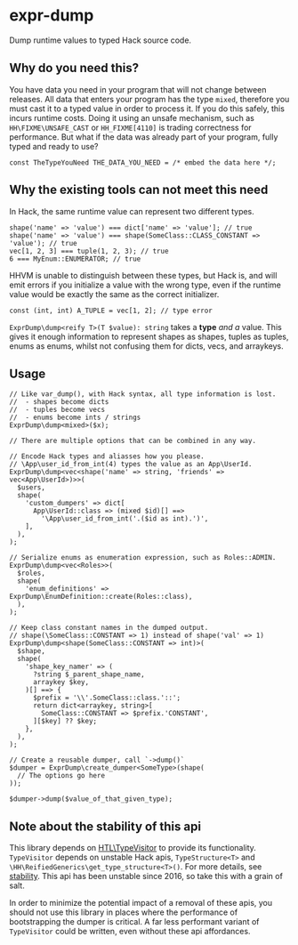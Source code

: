 # expr-dump

Dump runtime values to typed Hack source code.

## Why do you need this?

You have data you need in your program that will not change between releases.
All data that enters your program has the type `mixed`, therefore you must cast
it to a typed value in order to process it. If you do this safely, this incurs
runtime costs. Doing it using an unsafe mechanism, such as `HH\FIXME\UNSAFE_CAST`
or `HH_FIXME[4110]` is trading correctness for performance. But what if the
data was already part of your program, fully typed and ready to use?

```HACK
const TheTypeYouNeed THE_DATA_YOU_NEED = /* embed the data here */;
```

## Why the existing tools can not meet this need

In Hack, the same runtime value can represent two different types.

```HACK
shape('name' => 'value') === dict['name' => 'value']; // true
shape('name' => 'value') === shape(SomeClass::CLASS_CONSTANT => 'value'); // true
vec[1, 2, 3] === tuple(1, 2, 3); // true
6 === MyEnum::ENUMERATOR; // true
```

HHVM is unable to distinguish between these types, but Hack is, and will emit
errors if you initialize a value with the wrong type, even if the runtime value
would be exactly the same as the correct initializer.

`const (int, int) A_TUPLE = vec[1, 2]; // type error`

`ExprDump\dump<reify T>(T $value): string` takes a **type** _and a_ value.
This gives it enough information to represent shapes as shapes, tuples as tuples,
enums as enums, whilst not confusing them for dicts, vecs, and arraykeys.

## Usage

```HACK
// Like var_dump(), with Hack syntax, all type information is lost.
//  - shapes become dicts
//  - tuples become vecs
//  - enums become ints / strings
ExprDump\dump<mixed>($x);

// There are multiple options that can be combined in any way.

// Encode Hack types and aliasses how you please.
// \App\user_id_from_int(4) types the value as an App\UserId.
ExprDump\dump<vec<shape('name' => string, 'friends' => vec<App\UserId>)>>(
  $users,
  shape(
    'custom_dumpers' => dict[
      App\UserId::class => (mixed $id)[] ==>
        '\App\user_id_from_int('.($id as int).')',
    ],
  ),
);

// Serialize enums as enumeration expression, such as Roles::ADMIN.
ExprDump\dump<vec<Roles>>(
  $roles,
  shape(
    'enum_definitions' => ExprDump\EnumDefinition::create(Roles::class),
  ),
);

// Keep class constant names in the dumped output.
// shape(\SomeClass::CONSTANT => 1) instead of shape('val' => 1)
ExprDump\dump<shape(SomeClass::CONSTANT => int)>(
  $shape,
  shape(
    'shape_key_namer' => (
      ?string $_parent_shape_name,
      arraykey $key,
    )[] ==> {
      $prefix = '\\'.SomeClass::class.'::';
      return dict<arraykey, string>[
        SomeClass::CONSTANT => $prefix.'CONSTANT',
      ][$key] ?? $key;
    },
  ),
);

// Create a reusable dumper, call `->dump()`
$dumper = ExprDump\create_dumper<SomeType>(shape(
  // The options go here
));

$dumper->dump($value_of_that_given_type);
```

## Note about the stability of this api

This library depends on [HTL\TypeVisitor](https://github.com/herhsel-theodore-layton/type-visitor)
to provide its functionality. `TypeVisitor` depends on unstable Hack apis,
`TypeStructure<T>` and `\HH\ReifiedGenerics\get_type_structure<T>()`. For more
details, see [stability](https://github.com/herhsel-theodore-layton/type-visitor/README.md).
This api has been unstable since 2016, so take this with a grain of salt.

In order to minimize the potential impact of a removal of these apis, you should
not use this library in places where the performance of bootstrapping the dumper
is critical. A far less performant variant of `TypeVisitor` could be written, even
without these api affordances.
